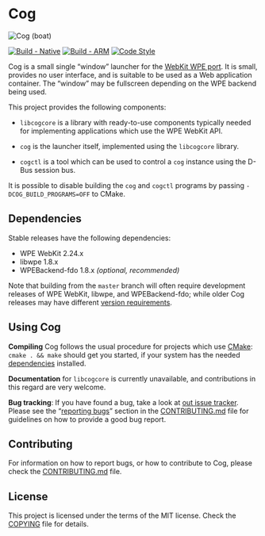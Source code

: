 Cog
===

![Cog (boat)](data/cog.png)

[![Build - Native](https://github.com/Igalia/cog/actions/workflows/ci-native.yml/badge.svg)](https://github.com/Igalia/cog/actions/workflows/ci-native.yml)
[![Build - ARM](https://github.com/Igalia/cog/actions/workflows/ci-cross.yml/badge.svg)](https://github.com/Igalia/cog/actions/workflows/ci-cross.yml)
[![Code Style](https://github.com/Igalia/cog/actions/workflows/codestyle.yml/badge.svg)](https://github.com/Igalia/cog/actions/workflows/codestyle.yml)

Cog is a small single “window” launcher for the [WebKit WPE
port](https://trac.webkit.org/wiki/WPE). It is small, provides no user
interface, and is suitable to be used as a Web application container. The
“window” may be fullscreen depending on the WPE backend being used.

This project provides the following components:

- `libcogcore` is a library with ready-to-use components typically needed
  for implementing applications which use the WPE WebKit API.

- `cog` is the launcher itself, implemented using the `libcogcore`
  library.

- `cogctl` is a tool which can be used to control a `cog` instance
  using the D-Bus session bus.

It is possible to disable building the `cog` and `cogctl` programs by passing
`-DCOG_BUILD_PROGRAMS=OFF` to CMake.


Dependencies
------------

Stable releases have the following dependencies:

- WPE WebKit 2.24.x
- libwpe 1.8.x
- WPEBackend-fdo 1.8.x *(optional, recommended)*

Note that building from the `master` branch will often require development
releases of WPE WebKit, libwpe, and WPEBackend-fdo; while older Cog releases
may have different [version
requirements](https://wpewebkit.org/release/schedule/#compatible-components).


Using Cog
---------

**Compiling** Cog follows the usual procedure for projects which use
[CMake](http://cmake.org): `cmake . && make` should get you started, if your
system has the needed [dependencies](#dependencies) installed.

**Documentation** for `libcogcore` is currently unavailable, and
contributions in this regard are very welcome.

**Bug tracking**: If you have found a bug, take a look at [out issue
tracker](https://github.com/Igalia/cog/issues). Please see the “[reporting
bugs](CONTRIBUTING.md#reporting-bugs)” section in the
[CONTRIBUTING.md](CONTRIBUTING.md) file for guidelines on how to provide a
good bug report.


Contributing
------------

For information on how to report bugs, or how to contribute to Cog, please
check the [CONTRIBUTING.md](CONTRIBUTING.md) file.


License
-------

This project is licensed under the terms of the MIT license. Check the
[COPYING](COPYING) file for details.

